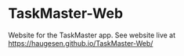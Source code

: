 # TaskMaster-Web
Website for the TaskMaster app. See website live at https://haugesen.github.io/TaskMaster-Web/
